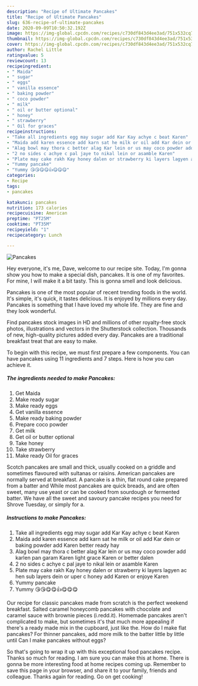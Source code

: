 ```yaml
---
description: "Recipe of Ultimate Pancakes"
title: "Recipe of Ultimate Pancakes"
slug: 636-recipe-of-ultimate-pancakes
date: 2020-09-09T10:50:32.192Z
image: https://img-global.cpcdn.com/recipes/c730df843d4ee3ad/751x532cq70/pancakes-recipe-main-photo.jpg
thumbnail: https://img-global.cpcdn.com/recipes/c730df843d4ee3ad/751x532cq70/pancakes-recipe-main-photo.jpg
cover: https://img-global.cpcdn.com/recipes/c730df843d4ee3ad/751x532cq70/pancakes-recipe-main-photo.jpg
author: Rachel Little
ratingvalue: 5
reviewcount: 13
recipeingredient:
- " Maida"
- " sugar"
- " eggs"
- " vanilla essence"
- " baking powder"
- " coco powder"
- " milk"
- " oil or butter optional"
- " honey"
- " strawberry"
- " Oil for graces"
recipeinstructions:
- "Take all ingredients egg may sugar add Kar Kay achye c beat Karen"
- "Maida add karen essence add karn sat he milk or oil add Kar dein or baking powder add Karen better ready hay"
- "Alag bowl may thora c better alag Kar lein or us may coco powder add karlen pan garam Karen light grace Karen or better dalen"
- "2 no sides c achye c pal jaye to nikal lein or asamble Karen"
- "Plate may cake rakh Kay honey dalen or strawberry ki layers lagyen ac hen sub layers dein or uper c honey add Karen or enjoye Karen"
- "Yummy pancake"
- "Yummy 😘😘😋😋👍😋😋😋"
categories:
- Recipe
tags:
- pancakes

katakunci: pancakes 
nutrition: 173 calories
recipecuisine: American
preptime: "PT25M"
cooktime: "PT35M"
recipeyield: "1"
recipecategory: Lunch

---
```



![Pancakes](https://img-global.cpcdn.com/recipes/c730df843d4ee3ad/751x532cq70/pancakes-recipe-main-photo.jpg)

Hey everyone, it's me, Dave, welcome to our recipe site. Today, I'm gonna show you how to make a special dish, pancakes. It is one of my favorites. For mine, I will make it a bit tasty. This is gonna smell and look delicious.

Pancakes is one of the most popular of recent trending foods in the world. It's simple, it's quick, it tastes delicious. It is enjoyed by millions every day. Pancakes is something that I have loved my whole life. They are fine and they look wonderful.

Find pancakes stock images in HD and millions of other royalty-free stock photos, illustrations and vectors in the Shutterstock collection. Thousands of new, high-quality pictures added every day. Pancakes are a traditional breakfast treat that are easy to make.


To begin with this recipe, we must first prepare a few components. You can have pancakes using 11 ingredients and 7 steps. Here is how you can achieve it.

<!--inarticleads1-->

##### The ingredients needed to make Pancakes:

1. Get  Maida
1. Make ready  sugar
1. Make ready  eggs
1. Get  vanilla essence
1. Make ready  baking powder
1. Prepare  coco powder
1. Get  milk
1. Get  oil or butter optional
1. Take  honey
1. Take  strawberry
1. Make ready  Oil for graces


Scotch pancakes are small and thick, usually cooked on a griddle and sometimes flavoured with sultanas or raisins. American pancakes are normally served at breakfast. A pancake is a thin, flat round cake prepared from a batter and While most pancakes are quick breads, and are often sweet, many use yeast or can be cooked from sourdough or fermented batter. We have all the sweet and savoury pancake recipes you need for Shrove Tuesday, or simply for a. 

<!--inarticleads2-->

##### Instructions to make Pancakes:

1. Take all ingredients egg may sugar add Kar Kay achye c beat Karen
1. Maida add karen essence add karn sat he milk or oil add Kar dein or baking powder add Karen better ready hay
1. Alag bowl may thora c better alag Kar lein or us may coco powder add karlen pan garam Karen light grace Karen or better dalen
1. 2 no sides c achye c pal jaye to nikal lein or asamble Karen
1. Plate may cake rakh Kay honey dalen or strawberry ki layers lagyen ac hen sub layers dein or uper c honey add Karen or enjoye Karen
1. Yummy pancake
1. Yummy 😘😘😋😋👍😋😋😋


Our recipe for classic pancakes made from scratch is the perfect weekend breakfast. Salted caramel honeycomb pancakes with chocolate and caramel sauce with brownie pieces (i.redd.it). Homemade pancakes aren&#39;t complicated to make, but sometimes it&#39;s that much more appealing if there&#39;s a ready made mix in the cupboard, just like the. How do I make flat pancakes? For thinner pancakes, add more milk to the batter little by little until Can I make pancakes without eggs? 

So that's going to wrap it up with this exceptional food pancakes recipe. Thanks so much for reading. I am sure you can make this at home. There is gonna be more interesting food at home recipes coming up. Remember to save this page in your browser, and share it to your family, friends and colleague. Thanks again for reading. Go on get cooking!
